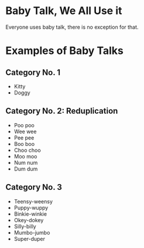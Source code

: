 # Baby Talk, We All Use it

Everyone uses baby talk, there is no exception for that.

# Examples of Baby Talks

## Category No. 1
- Kitty
- Doggy


## Category No. 2: Reduplication
- Poo poo
- Wee wee
- Pee pee
- Boo boo
- Choo choo
- Moo moo
- Num num
- Dum dum

## Category No. 3
- Teensy-weensy
- Puppy-wuppy
- Binkie-winkie
- Okey-dokey
- Silly-billy
- Mumbo-jumbo
- Super-duper
